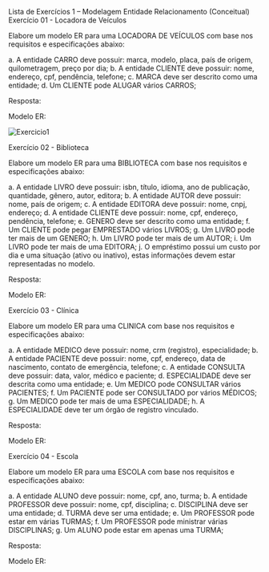 Lista de Exercícios 1 – Modelagem Entidade Relacionamento (Conceitual)
Exercício 01 - Locadora de Veículos

Elabore um modelo ER para uma LOCADORA DE VEÍCULOS com base nos requisitos e especificações abaixo:

a. A entidade CARRO deve possuir: marca, modelo, placa, país de origem, quilometragem, preço por dia;
b. A entidade CLIENTE deve possuir: nome, endereço, cpf, pendência, telefone;
c. MARCA deve ser descrito como uma entidade;
d. Um CLIENTE pode ALUGAR vários CARROS;

Resposta:

Modelo ER:

![Exercicio1](https://github.com/Andessonreis/DataQueryQuests/assets/105820333/d7d667f5-7a33-48ab-8526-37bc72272c51)

Exercício 02 - Biblioteca

Elabore um modelo ER para uma BIBLIOTECA com base nos requisitos e especificações abaixo:

a. A entidade LIVRO deve possuir: isbn, título, idioma, ano de publicação, quantidade, gênero, autor, editora;
b. A entidade AUTOR deve possuir: nome, país de origem;
c. A entidade EDITORA deve possuir: nome, cnpj, endereço;
d. A entidade CLIENTE deve possuir: nome, cpf, endereço, pendência, telefone;
e. GENERO deve ser descrito como uma entidade;
f. Um CLIENTE pode pegar EMPRESTADO vários LIVROS;
g. Um LIVRO pode ter mais de um GENERO;
h. Um LIVRO pode ter mais de um AUTOR;
i. Um LIVRO pode ter mais de uma EDITORA;
j. O empréstimo possui um custo por dia e uma situação (ativo ou inativo), estas informações devem estar representadas no modelo.

Resposta:


Modelo ER:


Exercício 03 - Clínica

Elabore um modelo ER para uma CLINICA com base nos requisitos e especificações abaixo:

a. A entidade MEDICO deve possuir: nome, crm (registro), especialidade;
b. A entidade PACIENTE deve possuir: nome, cpf, endereço, data de nascimento, contato de emergência, telefone;
c. A entidade CONSULTA deve possuir: data, valor, médico e paciente;
d. ESPECIALIDADE deve ser descrita como uma entidade;
e. Um MEDICO pode CONSULTAR vários PACIENTES;
f. Um PACIENTE pode ser CONSULTADO por vários MÉDICOS;
g. Um MEDICO pode ter mais de uma ESPECIALIDADE;
h. A ESPECIALIDADE deve ter um órgão de registro vinculado.

Resposta:

Modelo ER:


Exercício 04 - Escola

Elabore um modelo ER para uma ESCOLA com base nos requisitos e especificações abaixo:

a. A entidade ALUNO deve possuir: nome, cpf, ano, turma;
b. A entidade PROFESSOR deve possuir: nome, cpf, disciplina;
c. DISCIPLINA deve ser uma entidade;
d. TURMA deve ser uma entidade;
e. Um PROFESSOR pode estar em várias TURMAS;
f. Um PROFESSOR pode ministrar várias DISCIPLINAS;
g. Um ALUNO pode estar em apenas uma TURMA;

Resposta:

Modelo ER:

